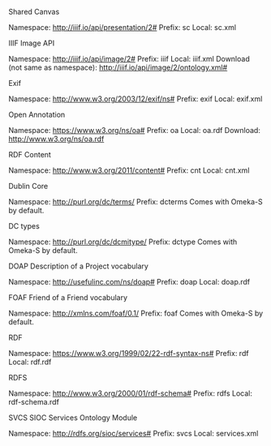 Shared Canvas

Namespace: http://iiif.io/api/presentation/2#
Prefix: sc
Local: sc.xml

IIIF Image API

Namespace: http://iiif.io/api/image/2#
Prefix: iiif
Local: iiif.xml
Download (not same as namespace): http://iiif.io/api/image/2/ontology.xml#

Exif

Namespace: http://www.w3.org/2003/12/exif/ns#
Prefix: exif
Local: exif.xml

Open Annotation

Namespace: https://www.w3.org/ns/oa#
Prefix: oa
Local: oa.rdf
Download: http://www.w3.org/ns/oa.rdf

RDF Content

Namespace: http://www.w3.org/2011/content#
Prefix: cnt
Local: cnt.xml

Dublin Core

Namespace: http://purl.org/dc/terms/
Prefix: dcterms
Comes with Omeka-S by default.

DC types

Namespace: http://purl.org/dc/dcmitype/
Prefix: dctype
Comes with Omeka-S by default.

DOAP Description of a Project vocabulary

Namespace: http://usefulinc.com/ns/doap#
Prefix: doap
Local: doap.rdf

FOAF Friend of a Friend vocabulary

Namespace: http://xmlns.com/foaf/0.1/
Prefix: foaf
Comes with Omeka-S by default.

RDF

Namespace: https://www.w3.org/1999/02/22-rdf-syntax-ns#
Prefix: rdf
Local: rdf.rdf

RDFS

Namespace: http://www.w3.org/2000/01/rdf-schema#
Prefix: rdfs
Local:  rdf-schema.rdf

SVCS SIOC Services Ontology Module

Namespace: http://rdfs.org/sioc/services#
Prefix: svcs
Local: services.xml






